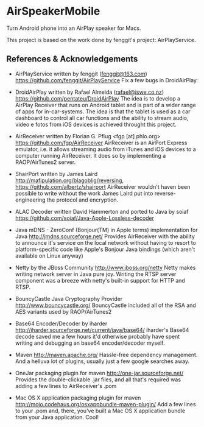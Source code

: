# AirSpeakerMobile
Turn Android phone into an AirPlay speaker for Macs.

This project is based on the work done by fenggit's project: AirPlayService.

References & Acknowledgements
-----------------------------

* AirPlayService written by fenggit (fenggit@163.com)
  https://github.com/fenggit/AirPlayService
  Fix a few bugs in DroidAirPlay.

* DroidAirPlay written by Rafael Almeida (rafael@iswe.co.nz)
  https://github.com/pentateu/DroidAirPlay
  The idea is to develop a AirPlay Receiver that runs on Android tablet and is part of a wider range of apps for in-car-systems.
  The idea is that the tablet is used as a car dashboard to control all car functions and the ability to stream audio, video e fotos from iOS devices is achieved throught this project.

* AirReceiver written by Florian G. Pflug <fgp [at] phlo.org>
  https://github.com/fgp/AirReceiver
  AirReceiver is an AirPort Express emulator, i.e. it allows streaming audio
  from iTunes and iOS devices to a computer running AirReceiver. It does so by
  implementing a RAOP/AirTunes2 server.

* ShairPort written by James Laird
  http://mafipulation.org/blagoblig/reversing, https://github.com/albertz/shairport
  AirReceiver wouldn't haven been possible to write without the work James Laird
  put into reverse-engineering the protocol and encryption.

* ALAC Decoder written David Hammerton and ported to Java by soiaf
  https://github.com/soiaf/Java-Apple-Lossless-decoder

* Java mDNS - ZeroConf (Bonjour(TM) in Apple terms) implementation for Java
  http://jmdns.sourceforge.net/
  Provides AirReceiver with the ability to announce it's service on the
  local network without having to resort to platform-specific code
  like Apple's Bonjour Java bindings (which aren't available on Linux
  anyway)

* Netty by the JBoss Community
  http://www.jboss.org/netty
  Netty makes writing network server in Java pure joy. Writing the RTSP server
  component was a breeze with netty's built-in support for HTTP and RTSP.

* BouncyCastle Java Cryptography Provider
  http://www.bouncycastle.org/
  BouncyCastle included all of the RSA and AES variants used by RAOP/AirTunes2

* Base64 Encoder/Decoder by iharder
  http://iharder.sourceforge.net/current/java/base64/
  iharder's Base64 decode saved me a few hours it'd otherwise probably have spent
  writing and debugging an base64 encoder/decoder myself.

* Maven
  http://maven.apache.org/
  Hassle-free dependency management. And a helluva lot of plugins, usually
  just a few google searches away.

* OneJar packaging plugin for maven
  http://one-jar.sourceforge.net/
  Provides the double-clickable .jar files, and all that's required was adding
  a few lines to AirReceiver's .pom

* Mac OS X application packaging plugin for maven
  http://mojo.codehaus.org/osxappbundle-maven-plugin/
  Add a few lines to your .pom and, there, you've built a Mac OS X application
  bundle from your Java application. Cool!
